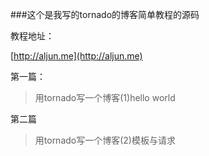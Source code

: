 ###这个是我写的tornado的博客简单教程的源码

教程地址：

[http://aljun.me](http://aljun.me)

第一篇：

>用tornado写一个博客(1)hello world

第二篇

>用tornado写一个博客(2)模板与请求
